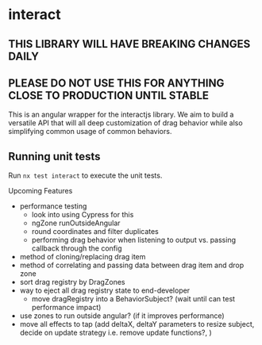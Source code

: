 # interact
## THIS LIBRARY WILL HAVE BREAKING CHANGES DAILY
## PLEASE DO NOT USE THIS FOR ANYTHING CLOSE TO PRODUCTION UNTIL STABLE

This is an angular wrapper for the interactjs library.  We aim to build a versatile API that will all deep customization of drag behavior while also simplifying common usage of common behaviors.

## Running unit tests

Run `nx test interact` to execute the unit tests.

Upcoming Features
- performance testing
    - look into using Cypress for this
    - ngZone runOutsideAngular
    - round coordinates and filter duplicates
    - performing drag behavior when listening to output vs. passing callback through the config
- method of cloning/replacing drag item
- method of correlating and passing data between drag item and drop zone
- sort drag registry by DragZones
- way to eject all drag registry state to end-developer
    - move dragRegistry into a BehaviorSubject? (wait until can test performance impact)
- use zones to run outside angular? (if it improves performance)
- move all effects to tap (add deltaX, deltaY parameters to resize subject, decide on update strategy i.e. remove update functions?, )
